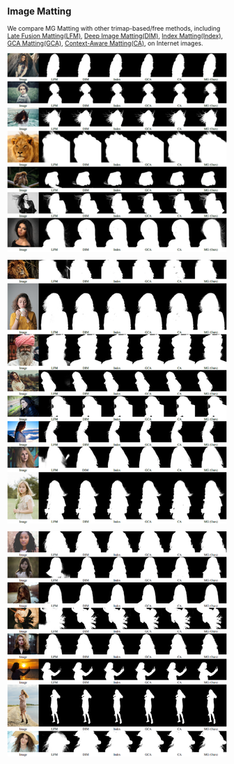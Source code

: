 ## Image Matting
We compare MG Matting with other trimap-based/free methods, including [Late Fusion Matting\(LFM\)](https://openaccess.thecvf.com/content_CVPR_2019/papers/Zhang_A_Late_Fusion_CNN_for_Digital_Matting_CVPR_2019_paper.pdf), [Deep Image Matting\(DIM\)](https://arxiv.org/pdf/1703.03872.pdf), [Index Matting\(Index\)](https://arxiv.org/pdf/1908.00672.pdf), [GCA Matting\(GCA\)](https://arxiv.org/pdf/2001.04069.pdf), [Context-Aware Matting\(CA\)](https://arxiv.org/pdf/1909.09725.pdf), on Internet images.

<p align="center">
  <img src="1.png" width="1050" title="Matting Comparison"/>
</p>
<p align="center">
  <img src="2.png" width="1050" title="Matting Comparison"/>
</p>
<p align="center">
  <img src="3.png" width="1050" title="Matting Comparison"/>
</p>